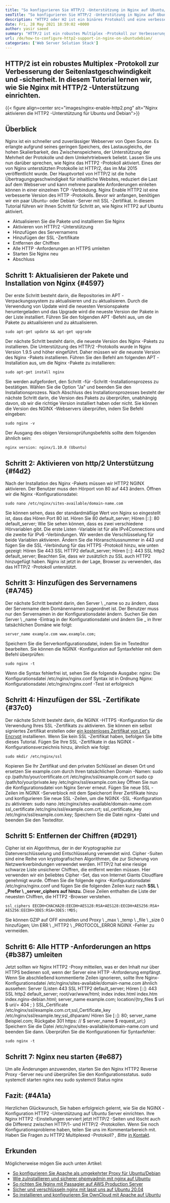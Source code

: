 ```yaml
---
title: "So konfigurieren Sie HTTP/2 -Unterstützung in Nginx auf Ubuntu/Debian" 
seoTitle: "So konfigurieren Sie HTTP/2 -Unterstützung in Nginx auf Ubuntu/Debian" 
description: "HTTP2 oder H2 ist ein binäres Protokoll und eine verbesserte Version des HTTP -Protokolls, mit der die Geschwindigkeit der Site -Seiten nach Nginx -Aktivierung erhöht werden kann. Aktivieren Sie die HTTP2 -Unterstützung" 
date: Fri, 28 May 2021 18:59:02 +0000
author: yasir saeed
summary: "HTTP/2 ist ein robustes Multiplex -Protokoll zur Verbesserung der Seitenlastgeschwindigkeit und -sicherheit. In diesem Tutorial lernen wir, wie Sie Nginx mit HTTP/2 -Unterstützung einrichten." 
url: /de/how-to-configure-http2-support-in-nginx-on-ubuntudebian/
categories: ['Web Server Solution Stack']
---
```


## HTTP/2 ist ein robustes Multiplex -Protokoll zur Verbesserung der Seitenlastgeschwindigkeit und -sicherheit. In diesem Tutorial lernen wir, wie Sie Nginx mit HTTP/2 -Unterstützung einrichten.

{{< figure align=center src="images/nginx-enable-http2.png" alt="Nginx aktivieren die HTTP2 -Unterstützung für Ubuntu und Debian">}}


## **Überblick**
Nginx ist ein schneller und zuverlässiger Webserver von Open Source. Es erlangte aufgrund seines geringen Speichers, des Lastausgleichs, der hohen Skalierbarkeit, des Zwischenspeichens, der Unterstützung der Mehrheit der Protokolle und dem Umkehrtriebwerk beliebt. Lassen Sie uns nun darüber sprechen, wie Nginx das HTTP2 -Protokoll aktiviert.
Eines der von Nginx unterstützten Protokolle ist HTTP/2, das im Mai 2015 veröffentlicht wurde. Der Hauptvorteil von HTTP/2 ist die hohe Übertragungsgeschwindigkeit für inhaltliche Websites, reduziert die Last auf dem Webserver und kann mehrere parallele Anforderungen einleiten können in einer einzelnen TCP -Verbindung. Nginx Enable HTTP2 ist eine verbesserte Version des HTTP -Protokolls. Bevor wir anfangen, benötigen wir ein paar Ubuntu- oder Debian -Server mit SSL -Zertifikat. In diesem Tutorial führen wir Ihnen Schritt für Schritt an, wie Nginx HTTP2 auf Ubuntu aktiviert.
  * Aktualisieren Sie die Pakete und installieren Sie Nginx
  * Aktivieren von HTTP/2 -Unterstützung
  * Hinzufügen des Servernamens
  * Hinzufügen der SSL -Zertifikate
  * Entfernen der Chiffren
  * Alle HTTP -Anforderungen an HTTPS umleiten
  * Starten Sie Nginx neu
  * Abschluss

## Schritt 1: Aktualisieren der Pakete und Installation von Nginx   {#4597}
Der erste Schritt besteht darin, die Repositories im APT -Verpackungssystem zu aktualisieren und zu aktualisieren. Durch die Verwendung von Update wird die neuesten Versionspakete heruntergeladen und das Upgrade wird die neueste Version der Pakete in der Liste installiert. Führen Sie den folgenden APT -Befehl aus, um die Pakete zu aktualisieren und zu aktualisieren.
```
sudo apt-get update && apt-get upgrade
```
Der nächste Schritt besteht darin, die neueste Version des Nginx -Pakets zu installieren. Die Unterstützung des HTTP/2 -Protokolls wurde in Nginx Version 1.9.5 und höher eingeführt. Daher müssen wir die neueste Version des Nginx -Pakets installieren. Führen Sie den Befehl am folgenden APT -Installation aus, um die Nginx -Pakete zu installieren:
```
sudo apt-get install nginx
```
Sie werden aufgefordert, den Schritt -für -Schritt -Installationsprozess zu bestätigen. Wählen Sie die Option "Ja" und beenden Sie den Installationsprozess. Nach Abschluss des Installationsprozesses besteht der nächste Schritt darin, die Version des Pakets zu überprüfen, unabhängig davon, ob wir die richtige Version installiert haben oder nicht. Sie können die Version des NGINX -Webservers überprüfen, indem Sie Befehl eingeben:
```
sudo nginx -v
```
Der Ausgang des obigen Versionsprüfungsbefehls sollte dem folgenden ähnlich sein:
```
nginx version: nginx/1.10.0 (Ubuntu)
```

## Schritt 2: Aktivieren von http/2 Unterstützung   {#f4d2}
Nach der Installation des Nginx -Pakets müssen wir HTTP2 NGINX aktivieren. Der Benutzer muss den Hörport von 80 auf 443 ändern. Öffnen wir die Nginx -Konfigurationsdatei:
```
sudo nano /etc/nginx/sites-available/domain-name.com
```
Sie können sehen, dass der standardmäßige Wert von Nginx so eingestellt ist, dass das Hören Port 80 ist.
Hören Sie 80 default_server;
Hören [::]: 80 default_server;
Wie Sie sehen können, dass es zwei verschiedene Hörvariablen gibt. Die erste Listen -Variable ist für alle IPv4Connections und die zweite für IPv6 -Verbindungen. Wir werden die Verschlüsselung für beide Variablen aktivieren. Ändern Sie die Höranschlussnummer in 443 und fügen Sie die SSL -Verbindung für das HTTPS -Protokoll hinzu, wie unten gezeigt:
Hören Sie 443 SSL HTTP2 default_server;
Hören [::]: 443 SSL http2 default_server;
Beachten Sie, dass wir zusätzlich zu SSL auch HTTP2 hinzugefügt haben. Nginx ist jetzt in der Lage, Browser zu verwenden, das das HTTP/2 -Protokoll unterstützt.

## Schritt 3: Hinzufügen des Servernamens   {#A745}
Der nächste Schritt besteht darin, den Server \ _name so zu ändern, dass der Servername dem Domänennamen zugeordnet ist. Der Benutzer muss nur den Servernamen in der Konfigurationsdatei ändern. Suchen Sie den Server \ _name -Eintrag in der Konfigurationsdatei und ändern Sie _ in Ihrer tatsächlichen Domäne wie folgt:
```
server_name example.com www.example.com;
```
Speichern Sie die Serverkonfigurationsdatei, indem Sie im Texteditor bearbeiten. Sie können die NGINX -Konfiguration auf Syntaxfehler mit dem Befehl überprüfen:
```
sudo nginx -t
```
Wenn die Syntax fehlerfrei ist, sehen Sie die folgende Ausgabe:
nginx: Die Konfigurationsdatei /etc/nginx/nginx.conf Syntax ist in Ordnung
Nginx: Konfigurationsdatei /etc/nginx/nginx.conf -Test ist erfolgreich

## Schritt 4: Hinzufügen der SSL -Zertifikate   {#37c0}
Der nächste Schritt besteht darin, die NGINX -HTTPS -Konfiguration für die Verwendung Ihres SSL -Zertifikats zu aktivieren. Sie können ein selbst signiertes Zertifikat erstellen oder [ein kostenloses Zertifikat von Let's Encrypt][1] installieren. Wenn Sie kein SSL -Zertifikat haben, befolgen Sie bitte dieses Tutorial. Fügen Sie Ihre SSL -Zertifikate in das NGINX -Konfigurationsverzeichnis hinzu, ähnlich wie folgt:
```
sudo mkdir /etc/nginx/ssl
```
Kopieren Sie Ihr Zertifikat und den privaten Schlüssel an diesen Ort und ersetzen Sie example.com durch Ihren tatsächlichen Domain -Namen:
sudo cp /path/to/your/certificate.crt /etc/nginx/ssl/example.com.crt
sudo cp /path/to/your/private.key /etc/nginx/ssl/example.com.key
Öffnen Sie nun die Konfigurationsdatei von Nginx Server erneut. Fügen Sie neue SSL -Zeilen im NGINX -Serverblock mit dem Speicherort Ihrer Zertifikate hinzu und konfigurieren Sie neue SSL -Zeilen, um die NGINX -SSL -Konfiguration zu aktivieren:
sudo nano /etc/nginx/sites-available/domain-name.com
ssl_certificate /etc/nginx/ssl/example.com.crt;
ssl_certificate_key /etc/nginx/ssl/example.com.key;
Speichern Sie die Datei nginx -Datei und beenden Sie den Texteditor.

## Schritt 5: Entfernen der Chiffren   {#D291}
Cipher ist ein Algorithmus, der in der Kryptographie zur Datenverschlüsselung und Entschlüsselung verwendet wird. Cipher -Suiten sind eine Reihe von kryptografischen Algorithmen, die zur Sicherung von Netzwerkverbindungen verwendet werden. HTTP/2 hat eine riesige schwarze Liste unsicherer Chiffren, die entfernt werden müssen. Hier verwenden wir ein beliebtes Cipher -Set, das von Internet Giants Cloudflare genehmigt wurde.
Öffnen Sie die folgende nginx -Konfigurationsdatei /etc/nginx/nginx.conf und fügen Sie die folgenden Zeilen kurz nach **SSL \ _Prefer \ _server_ciphers auf hinzu.**  Diese Zeilen enthalten die Liste der neuesten Chiffren, die HTTP2 -Browser verstehen.
```
ssl_ciphers EECDH+CHACHA20:EECDH+AES128:RSA+AES128:EECDH+AES256:RSA+
AES256:EECDH+3DES:RSA+3DES:!MD5;
```
Sie können GZIP auf OFF einstellen und Proxy \ _max \ _temp \ _file \ _size 0 hinzufügen; Um ERR \ _HTTP2 \ _PROTOCOL_ERROR NGINX -Fehler zu vermeiden.

## Schritt 6: Alle HTTP -Anforderungen an https   {#b387} umleiten
Jetzt sollten wir Nginx HTTP2 -Proxy mitteilen, was er den Inhalt nur über HTTPS bedienen soll, wenn der Server eine HTTP -Anforderung empfängt. Wenn Sie abschließend kommentierte Zeilen ignorieren, sollte Ihre Nginx-Konfigurationsdatei /etc/nginx/sites-available/domain-name.com ähnlich aussehen:
Server {Listen 443 SSL HTTP2 default_server; Hören [::]: 443 SSL http2 default_server; root/var/www/html; index index.html index.htm index.nginx-debian.html; server_name example.com; location/{try_files $ uri $ uri/= 404 ; } SSL_Certificate /etc/nginx/ssl/example.com.crt;ssl_Certificate_key /etc/nginx/ssl/example.tey;ssl_dhparam/ Hören Sie [::]: 80; server_name Beispiel.com; Rückgabe 301 https: // $ server_name $ request_uri;}
Speichern Sie die Datei /etc/nginx/sites-available/domain-name.com und beenden Sie dann. Überprüfen Sie die Konfigurationen für Syntaxfehler:
```
sudo nginx -t
```

## Schritt 7: Nginx neu starten   {#e687}
Um alle Änderungen anzuwenden, starten Sie den Nginx HTTP2 Reverse Proxy -Server neu und überprüfen Sie den Konfigurationsstatus.
sudo systemctl starten nginx neu
sudo systemctl Status nginx

## **Fazit:**    {#4A1a}
Herzlichen Glückwunsch, Sie haben erfolgreich gelernt, wie Sie die NGINX -Konfiguration HTTP2 -Unterstützung auf Ubuntu Server einrichten. Ihre Nginx HTTP2 -Einstellungen serviert jetzt HTTP/2 -Seiten und löscht auch die Differenz zwischen HTTP/1- und HTTP/2 -Protokollen. Wenn Sie noch Konfigurationsprobleme haben, teilen Sie uns im Kommentarbereich mit.
Haben Sie Fragen zu HTTP2 Multiplexed -Protokoll? _, Bitte_ [in Kontakt][2].

## Erkunden
Möglicherweise mögen Sie auch unten Artikel:
  * [So konfigurieren Sie Apache als umgekehrter Proxy für Ubuntu/Debian][3]
  * [Wie zu][3][Installieren und sicherer phpmyadmin mit nginx auf Ubuntu][4]
  * [So richten Sie Nginx mit Passagier auf AWS Production Server][5]
  * [Sicher und verschlüsseln nginx mit lasst uns auf Ubuntu 20.04][1]
  * [So installieren und konfigurieren Sie OwnCloud mit Apache auf Ubuntu][6]

  
[1]: https://blog.containerize.com/web-server-solution-stack/how-to-secure-nginx-with-letsencrypt-on-ubuntu-20-04/
[2]: mailto:yasir.saeed@aspose.com
[3]: https://blog.containerize.com/web-server-solution-stack/how-to-configure-apache-as-a-reverse-proxy-for-ubuntudebian/
[4]: https://blog.containerize.com/web-server-solution-stack/how-to-install-and-secure-phpmyadmin-with-nginx-on-ubuntu/
[5]: https://blog.containerize.com/web-server-solution-stack/how-to-setup-nginx-with-passenger-on-aws-production-server/
[6]: https://blog.containerize.com/backup-and-sync-software/how-to-install-and-configure-owncloud-with-apache-on-ubuntu/
